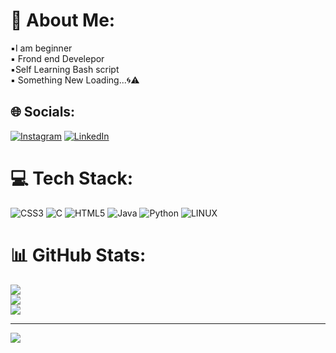 # 💫 About Me:
▪️I am beginner<br>▪️ Frond end Develepor<br> ▪️Self Learning Bash script<br>▪️ Something New Loading...🌀⚠️


## 🌐 Socials:
[![Instagram](https://img.shields.io/badge/Instagram-%23E4405F.svg?logo=Instagram&logoColor=white)](https://instagram.com/https://www.instagram.com/linux.efx/?igshid=ZGUzMzM3NWJiOQ%3D%3D) [![LinkedIn](https://img.shields.io/badge/LinkedIn-%230077B5.svg?logo=linkedin&logoColor=white)](https://linkedin.com/in/https://www.linkedin.com/in/anu-alexander-95548a267/) 

# 💻 Tech Stack:
![CSS3](https://img.shields.io/badge/css3-%231572B6.svg?style=for-the-badge&logo=css3&logoColor=white) ![C](https://img.shields.io/badge/c-%2300599C.svg?style=for-the-badge&logo=c&logoColor=white) ![HTML5](https://img.shields.io/badge/html5-%23E34F26.svg?style=for-the-badge&logo=html5&logoColor=white) ![Java](https://img.shields.io/badge/java-%23ED8B00.svg?style=for-the-badge&logo=java&logoColor=white) ![Python](https://img.shields.io/badge/python-3670A0?style=for-the-badge&logo=python&logoColor=ffdd54) ![LINUX](https://img.shields.io/badge/Linux-FCC624?style=for-the-badge&logo=linux&logoColor=black)
# 📊 GitHub Stats:
![](https://github-readme-stats.vercel.app/api?username=Anuktr&theme=radical&hide_border=false&include_all_commits=false&count_private=false)<br/>
![](https://github-readme-streak-stats.herokuapp.com/?user=Anuktr&theme=radical&hide_border=false)<br/>
![](https://github-readme-stats.vercel.app/api/top-langs/?username=Anuktr&theme=radical&hide_border=false&include_all_commits=false&count_private=false&layout=compact)

---
[![](https://visitcount.itsvg.in/api?id=Anuktr&icon=0&color=0)](https://visitcount.itsvg.in)

<!-- Proudly created with GPRM ( https://gprm.itsvg.in ) -->

